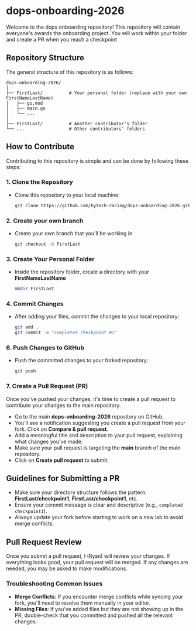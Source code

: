 # dops-onboarding-2026

Welcome to the dops onboarding repository! This repository will contain everyone's owards the onboarding project. You will work within your folder and create a PR when you reach a checkpoint

## Repository Structure

The general structure of this repository is as follows:

```
dops-onboarding-2026/
│
├── FirstLast/          # Your personal folder (replace with your own FirstNameLastName)
│   ├── go.mod
│   ├── main.go
│   └── ...
│
├── FirstLast/          # Another contributor's folder
└── ...                 # Other contributors' folders
```

## How to Contribute

Contributing to this repository is simple and can be done by following these steps:

### 1. Clone the Repository

- Clone this repository to your local machine:

  ```bash
  git clone https://github.com/hytech-racing/dops-onboarding-2026.git
  ```

### 2. Create your own branch

- Create your own branch that you'll be working in

  ```bash
  git checkout -b FirstLast
  ```

### 3. Create Your Personal Folder

- Inside the repository folder, create a directory with your **FirstNameLastName**

  ```bash
  mkdir FirstLast
  ```

### 4. Commit Changes

- After adding your files, commit the changes to your local repository:

  ```bash
  git add .
  git commit -m "completed checkpoint #1"
  ```

### 6. Push Changes to GitHub

- Push the committed changes to your forked repository:

  ```bash
  git push
  ```

### 7. Create a Pull Request (PR)

Once you've pushed your changes, it's time to create a pull request to contribute your changes to the main repository.

- Go to the main **dops-onboarding-2026** repository on GitHub.
- You'll see a notification suggesting you create a pull request from your fork. Click on **Compare & pull request**.
- Add a meaningful title and description to your pull request, explaining what changes you've made.
- Make sure your pull request is targeting the **main** branch of the main repository.
- Click on **Create pull request** to submit.

## Guidelines for Submitting a PR

- Make sure your directory structure follows the pattern: **FirstLast/checkpoint1**, **FirstLast/checkpoint1**, etc.
- Ensure your commit message is clear and descriptive (e.g., `completed checkpoint1`).
- Always update your fork before starting to work on a new lab to avoid merge conflicts.

## Pull Request Review

Once you submit a pull request, I (Ryan) will review your changes. If everything looks good, your pull request will be merged. If any changes are needed, you may be asked to make modifications.

### Troubleshooting Common Issues

- **Merge Conflicts**: If you encounter merge conflicts while syncing your fork, you'll need to resolve them manually in your editor.
- **Missing Files**: If you've added files but they are not showing up in the PR, double-check that you committed and pushed all the relevant changes.
